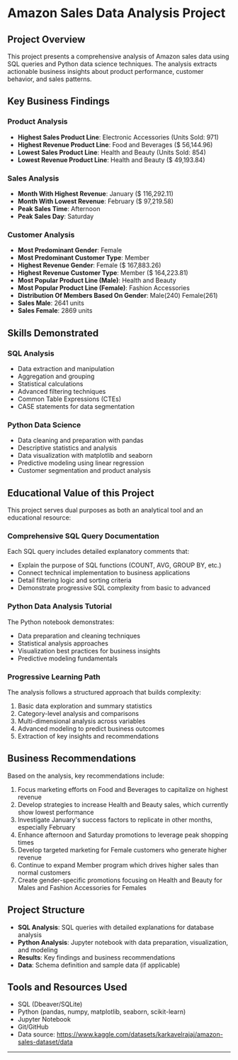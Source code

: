 # Amazon Sales Data Analysis Project

## Project Overview
This project presents a comprehensive analysis of Amazon sales data using SQL queries and Python data science techniques. The analysis extracts actionable business insights about product performance, customer behavior, and sales patterns.

## Key Business Findings

### Product Analysis
- **Highest Sales Product Line**: Electronic Accessories (Units Sold: 971)
- **Highest Revenue Product Line**: Food and Beverages ($ 56,144.96)
- **Lowest Sales Product Line**: Health and Beauty (Units Sold: 854)
- **Lowest Revenue Product Line**: Health and Beauty ($ 49,193.84)

### Sales Analysis
- **Month With Highest Revenue**: January ($ 116,292.11)
- **Month With Lowest Revenue**: February ($ 97,219.58)
- **Peak Sales Time**: Afternoon
- **Peak Sales Day**: Saturday

### Customer Analysis
- **Most Predominant Gender**: Female
- **Most Predominant Customer Type**: Member
- **Highest Revenue Gender**: Female ($ 167,883.26)
- **Highest Revenue Customer Type**: Member ($ 164,223.81)
- **Most Popular Product Line (Male)**: Health and Beauty
- **Most Popular Product Line (Female)**: Fashion Accessories
- **Distribution Of Members Based On Gender**: Male(240) Female(261)
- **Sales Male**: 2641 units
- **Sales Female**: 2869 units

## Skills Demonstrated

### SQL Analysis
- Data extraction and manipulation
- Aggregation and grouping
- Statistical calculations
- Advanced filtering techniques
- Common Table Expressions (CTEs)
- CASE statements for data segmentation

### Python Data Science
- Data cleaning and preparation with pandas
- Descriptive statistics and analysis
- Data visualization with matplotlib and seaborn
- Predictive modeling using linear regression
- Customer segmentation and product analysis

## Educational Value of this Project

This project serves dual purposes as both an analytical tool and an educational resource:

### Comprehensive SQL Query Documentation
Each SQL query includes detailed explanatory comments that:
- Explain the purpose of SQL functions (COUNT, AVG, GROUP BY, etc.)
- Connect technical implementation to business applications
- Detail filtering logic and sorting criteria
- Demonstrate progressive SQL complexity from basic to advanced

### Python Data Analysis Tutorial
The Python notebook demonstrates:
- Data preparation and cleaning techniques
- Statistical analysis approaches
- Visualization best practices for business insights
- Predictive modeling fundamentals

### Progressive Learning Path
The analysis follows a structured approach that builds complexity:
1. Basic data exploration and summary statistics
2. Category-level analysis and comparisons
3. Multi-dimensional analysis across variables
4. Advanced modeling to predict business outcomes
5. Extraction of key insights and recommendations

## Business Recommendations

Based on the analysis, key recommendations include:
1. Focus marketing efforts on Food and Beverages to capitalize on highest revenue
2. Develop strategies to increase Health and Beauty sales, which currently show lowest performance
3. Investigate January's success factors to replicate in other months, especially February
4. Enhance afternoon and Saturday promotions to leverage peak shopping times
5. Develop targeted marketing for Female customers who generate higher revenue
6. Continue to expand Member program which drives higher sales than normal customers
7. Create gender-specific promotions focusing on Health and Beauty for Males and Fashion Accessories for Females

## Project Structure
- **SQL Analysis**: SQL queries with detailed explanations for database analysis
- **Python Analysis**: Jupyter notebook with data preparation, visualization, and modeling
- **Results**: Key findings and business recommendations
- **Data**: Schema definition and sample data (if applicable)

## Tools and Resources Used
- SQL (Dbeaver/SQLite)
- Python (pandas, numpy, matplotlib, seaborn, scikit-learn)
- Jupyter Notebook
- Git/GitHub
- Data source: https://www.kaggle.com/datasets/karkavelrajaj/amazon-sales-dataset/data

---
